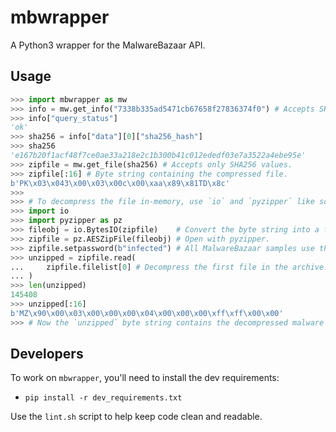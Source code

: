 # mbwrapper

A Python3 wrapper for the MalwareBazaar API.

## Usage

```python
>>> import mbwrapper as mw
>>> info = mw.get_info("7338b335ad5471cb67658f27836374f0") # Accepts SHA256, MD5 or SHA1 hashes.
>>> info["query_status"]
'ok'
>>> sha256 = info["data"][0]["sha256_hash"]
>>> sha256
'e167b20f1acf48f7ce0ae33a218e2c1b300b41c012ededf03e7a3522a4ebe95e'
>>> zipfile = mw.get_file(sha256) # Accepts only SHA256 values.
>>> zipfile[:16] # Byte string containing the compressed file.
b'PK\x03\x043\x00\x03\x00c\x00\xaa\x89\x81TD\x8c'
>>>
>>> # To decompress the file in-memory, use `io` and `pyzipper` like so:
>>> import io
>>> import pyzipper as pz
>>> fileobj = io.BytesIO(zipfile)    # Convert the byte string into a file-like object.
>>> zipfile = pz.AESZipFile(fileobj) # Open with pyzipper.
>>> zipfile.setpassword(b"infected") # All MalwareBazaar samples use this password.
>>> unzipped = zipfile.read(
...     zipfile.filelist[0] # Decompress the first file in the archive.
... )
>>> len(unzipped)
145408
>>> unzipped[:16]
b'MZ\x90\x00\x03\x00\x00\x00\x04\x00\x00\x00\xff\xff\x00\x00'
>>> # Now the `unzipped` byte string contains the decompressed malware sample.
```

## Developers

To work on `mbwrapper`, you'll need to install the dev requirements:

* `pip install -r dev_requirements.txt`

Use the `lint.sh` script to help keep code clean and readable.